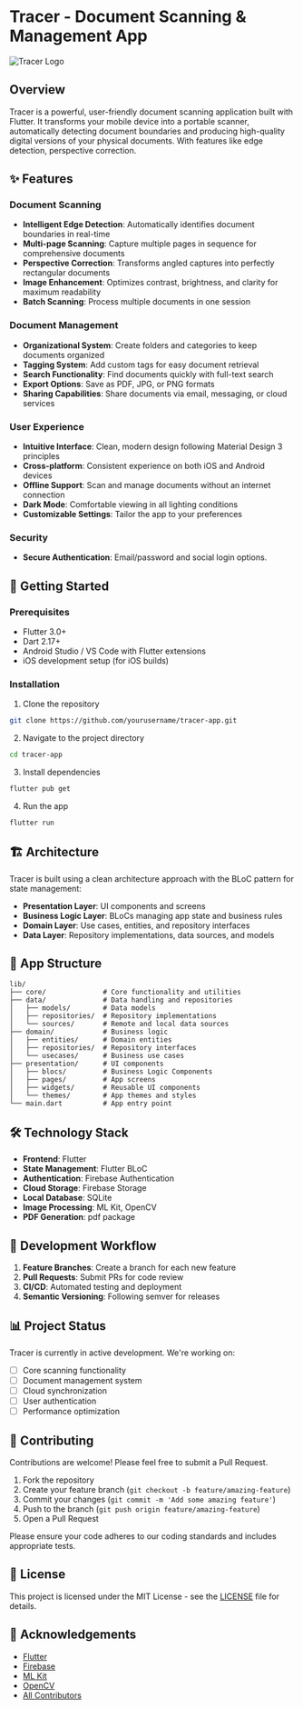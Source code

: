 # Tracer - Document Scanning & Management App

![Tracer Logo](https://placeholder-for-tracer-logo.com/logo.png)

## Overview

Tracer is a powerful, user-friendly document scanning application built with Flutter. It transforms your mobile device into a portable scanner, automatically detecting document boundaries and producing high-quality digital versions of your physical documents. With features like edge detection, perspective correction.

## ✨ Features

### Document Scanning
- **Intelligent Edge Detection**: Automatically identifies document boundaries in real-time
- **Multi-page Scanning**: Capture multiple pages in sequence for comprehensive documents
- **Perspective Correction**: Transforms angled captures into perfectly rectangular documents
- **Image Enhancement**: Optimizes contrast, brightness, and clarity for maximum readability
- **Batch Scanning**: Process multiple documents in one session

### Document Management
- **Organizational System**: Create folders and categories to keep documents organized
- **Tagging System**: Add custom tags for easy document retrieval
- **Search Functionality**: Find documents quickly with full-text search
- **Export Options**: Save as PDF, JPG, or PNG formats
- **Sharing Capabilities**: Share documents via email, messaging, or cloud services

### User Experience
- **Intuitive Interface**: Clean, modern design following Material Design 3 principles
- **Cross-platform**: Consistent experience on both iOS and Android devices
- **Offline Support**: Scan and manage documents without an internet connection
- **Dark Mode**: Comfortable viewing in all lighting conditions
- **Customizable Settings**: Tailor the app to your preferences

### Security
- **Secure Authentication**: Email/password and social login options.

## 🚀 Getting Started

### Prerequisites
- Flutter 3.0+
- Dart 2.17+
- Android Studio / VS Code with Flutter extensions
- iOS development setup (for iOS builds)

### Installation

1. Clone the repository
```bash
git clone https://github.com/yourusername/tracer-app.git
```

2. Navigate to the project directory
```bash
cd tracer-app
```

3. Install dependencies
```bash
flutter pub get
```

4. Run the app
```bash
flutter run
```

## 🏗️ Architecture

Tracer is built using a clean architecture approach with the BLoC pattern for state management:

- **Presentation Layer**: UI components and screens
- **Business Logic Layer**: BLoCs managing app state and business rules
- **Domain Layer**: Use cases, entities, and repository interfaces
- **Data Layer**: Repository implementations, data sources, and models

## 📱 App Structure

```
lib/
├── core/              # Core functionality and utilities
├── data/              # Data handling and repositories
│   ├── models/        # Data models
│   ├── repositories/  # Repository implementations
│   └── sources/       # Remote and local data sources
├── domain/            # Business logic
│   ├── entities/      # Domain entities
│   ├── repositories/  # Repository interfaces
│   └── usecases/      # Business use cases
├── presentation/      # UI components
│   ├── blocs/         # Business Logic Components
│   ├── pages/         # App screens
│   ├── widgets/       # Reusable UI components
│   └── themes/        # App themes and styles
└── main.dart          # App entry point
```

## 🛠️ Technology Stack

- **Frontend**: Flutter
- **State Management**: Flutter BLoC
- **Authentication**: Firebase Authentication
- **Cloud Storage**: Firebase Storage
- **Local Database**: SQLite
- **Image Processing**: ML Kit, OpenCV
- **PDF Generation**: pdf package

## 🔄 Development Workflow

1. **Feature Branches**: Create a branch for each new feature
2. **Pull Requests**: Submit PRs for code review
3. **CI/CD**: Automated testing and deployment
4. **Semantic Versioning**: Following semver for releases

## 📊 Project Status

Tracer is currently in active development. We're working on:

- [ ] Core scanning functionality
- [ ] Document management system
- [ ] Cloud synchronization
- [ ] User authentication
- [ ] Performance optimization

## 🤝 Contributing

Contributions are welcome! Please feel free to submit a Pull Request.

1. Fork the repository
2. Create your feature branch (`git checkout -b feature/amazing-feature`)
3. Commit your changes (`git commit -m 'Add some amazing feature'`)
4. Push to the branch (`git push origin feature/amazing-feature`)
5. Open a Pull Request

Please ensure your code adheres to our coding standards and includes appropriate tests.

## 📄 License

This project is licensed under the MIT License - see the [LICENSE](LICENSE) file for details.


## 🙏 Acknowledgements

- [Flutter](https://flutter.dev/)
- [Firebase](https://firebase.google.com/)
- [ML Kit](https://developers.google.com/ml-kit)
- [OpenCV](https://opencv.org/)
- [All Contributors](https://github.com/yourusername/tracer-app/contributors)
